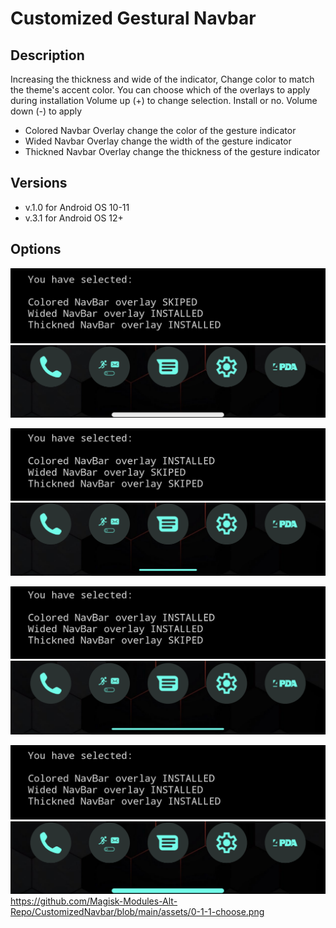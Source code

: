 # Customized Gestural Navbar

## Description
 Increasing the thickness and wide of the indicator, Change color to match the theme's accent color.
 You can choose which of the overlays to apply during installation
 Volume up (+) to change selection. Install or no.
 Volume down (-) to apply
- Colored Navbar Overlay change the color of the gesture indicator
- Wided Navbar Overlay change the width of the gesture indicator
- Thickned Navbar Overlay change the thickness of the gesture indicator

## Versions
- v.1.0 for Android OS 10-11
- v.3.1 for Android OS 12+

## Options

![](https://github.com/Magisk-Modules-Alt-Repo/CustomizedNavbar/blob/main/assets/0-1-1-choose.png)
![](https://github.com/Magisk-Modules-Alt-Repo/CustomizedNavbar/blob/main/assets/0-1-1-result.png)

![](https://github.com/Magisk-Modules-Alt-Repo/CustomizedNavbar/blob/main/assets/1-0-0-choose.png)
![](https://github.com/Magisk-Modules-Alt-Repo/CustomizedNavbar/blob/main/assets/1-0-0-result.png)

![](https://github.com/Magisk-Modules-Alt-Repo/CustomizedNavbar/blob/main/assets/1-1-0-choose.png)
![](https://github.com/Magisk-Modules-Alt-Repo/CustomizedNavbar/blob/main/assets/1-1-0-result.png)

![](https://github.com/Magisk-Modules-Alt-Repo/CustomizedNavbar/blob/main/assets/1-1-1-choose.png)
![](https://github.com/Magisk-Modules-Alt-Repo/CustomizedNavbar/blob/main/assets/1-1-1-result.png)
https://github.com/Magisk-Modules-Alt-Repo/CustomizedNavbar/blob/main/assets/0-1-1-choose.png